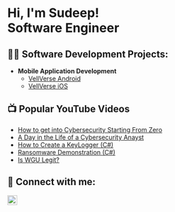 <h1>Hi, I'm Sudeep! <br/><a>Software Engineer</a></h1>

<h2>👨‍💻 Software Development Projects:</h2>

- <b>Mobile Application Development</b>
  - [VellVerse Android](https://google.com)
  - [VellVerse iOS](https://google.com)

<h2>📺 Popular YouTube Videos</h2>

- [How to get into Cybersecurity Starting From Zero](https://www.youtube.com/watch?v=a83ASGn_V_s)
- [A Day in the Life of a Cybersecurity Anayst](https://www.youtube.com/watch?v=uHy3oM7NnoU)
- [How to Create a KeyLogger (C#)](https://www.youtube.com/watch?v=N-L9hklSlNk)
- [Ransomware Demonstration (C#)](https://www.youtube.com/watch?v=OfvdQeh79s0)
- [Is WGU Legit?](https://www.youtube.com/watch?v=E2MwRWxDBkA)

<h2> 🤳 Connect with me:</h2>

[<img align="left" alt="JoshMadakor | LinkedIn" width="22px" src="http://www.w3.org/2000/svg" />][linkedin]

[linkedin]: https://linkedin.com/in/joshmadakor
